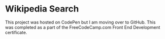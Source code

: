 # Wikipedia Search

This project was hosted on CodePen but I am moving over to GitHub. This was completed as a part of the 
FreeCodeCamp.com Front End Development certificate.
